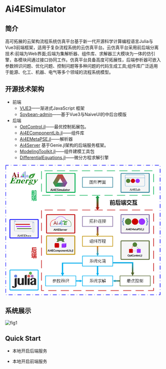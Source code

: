 # Ai4ESimulator

## 简介

高可拓展的云架构流程系统仿真平台基于新一代开源科学计算编程语言Julia与Vue3前端框架，适用于复杂流程系统的云仿真平台。云仿真平台采用前后端分离技术:前端为Web界面;后端为集解析器、组件库、求解器三大模块为一体的仿引擎，各模块间通过接口协同工作。仿真平台具备高度可拓展性，后端参析器可嵌入参数辨识问题、优化问题、控制问题等多种问题的代码生成工具;组件库广泛适用于能源、化工、机器、电气等多个领域的流程系统模型。

## 开源技术架构

* 前端
  * [VUE3](https://cn.vuejs.org/)——渐进式JavaScript 框架
  * [Soybean-admin](https://github.com/honghuangdc/soybean-admin)——基于Vue3与NaiveUI的中后台模版
* 后端
  * [OptControl.jl](https://ai4energy.github.io/OptControl.jl/dev/)——最优控制拓展包。
  * [Ai4EComponentLib.jl](https://ai4energy.github.io/Ai4EComponentLib.jl/dev/)——组件库
  * [Ai4EMetaPSE.jl](https://ai4energy.github.io/Ai4EMetaPSE.jl/dev/)——解析器
  * [Ai4Server](https://ai4energy.github.io/Ai4EServer/) 基于Genie.jl架构的后端服务框架。
  * [ModelingToolkit.jl](https://github.com/SciML/ModelingToolkit.jl)——组件建模工具包
  * [DifferentialEquations.jl](https://github.com/SciML/DifferentialEquations.jl)——微分方程求解引擎

![图 1](assets/index-16-26-49.png)

## 系统展示

![fig1](assets/system_show.gif)

## Quick Start

* 本地开启后端服务

* 本地开启前端服务